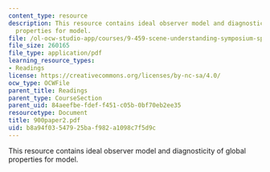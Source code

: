 ```yaml
---
content_type: resource
description: This resource contains ideal observer model and diagnosticity of global
  properties for model.
file: /ol-ocw-studio-app/courses/9-459-scene-understanding-symposium-spring-2006/b8a94f03547925baf982a1098c7f5d9c_900paper2.pdf
file_size: 260165
file_type: application/pdf
learning_resource_types:
- Readings
license: https://creativecommons.org/licenses/by-nc-sa/4.0/
ocw_type: OCWFile
parent_title: Readings
parent_type: CourseSection
parent_uid: 84aeefbe-fdef-f451-c05b-0bf70eb2ee35
resourcetype: Document
title: 900paper2.pdf
uid: b8a94f03-5479-25ba-f982-a1098c7f5d9c
---
```

This resource contains ideal observer model and diagnosticity of global properties for model.